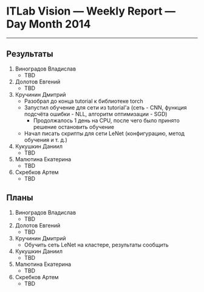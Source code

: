 # ITLab Vision — Weekly Report — Day Month 2014

----------------

## Результаты

  1. Виноградов Владислав
     - TBD
  1. Долотов Евгений
     - TBD
  1. Кручинин Дмитрий
     - Разобрал до конца tutorial к библиотеке torch
     - Запустил обучение для сети из tutorial'а (сеть - CNN, функция подсчёта ошибки - NLL, алгоритм оптимизации - SGD)
        - Продолжалось 1 день на CPU, после чего было принято решение остановить обучение
     - Начал писать скрипты для сети LeNet (конфигурацию, метод обучения и т. д.)
  1. Кукушкин Даниил
     - TBD
  1. Малютина Екатерина
     - TBD
  1. Скребков Артем
     - TBD

## Планы

  1. Виноградов Владислав
     - TBD
  1. Долотов Евгений
     - TBD
  1. Кручинин Дмитрий
     - Обучить сеть LeNet на кластере, результаты сообщить
  1. Кукушкин Даниил
     - TBD
  1. Малютина Екатерина
     - TBD
  1. Скребков Артем
     - TBD
